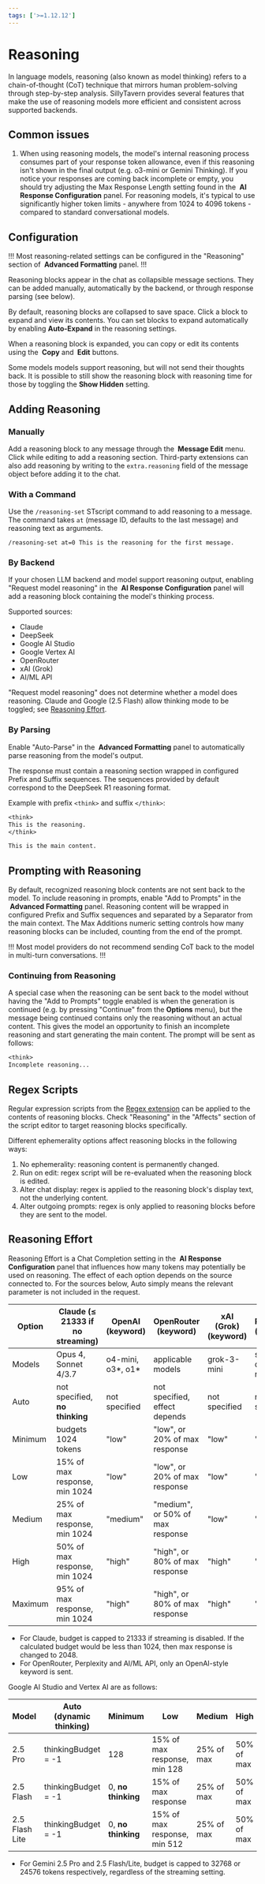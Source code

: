 ```yaml
---
tags: ['>=1.12.12']
---
```


# Reasoning

In language models, reasoning (also known as model thinking) refers to a chain-of-thought (CoT) technique that mirrors human problem-solving through step-by-step analysis. SillyTavern provides several features that make the use of reasoning models more efficient and consistent across supported backends.

## Common issues

1. When using reasoning models, the model's internal reasoning process consumes part of your response token allowance, even if this reasoning isn't shown in the final output (e.g. o3-mini or Gemini Thinking). If you notice your responses are coming back incomplete or empty, you should try adjusting the Max Response Length setting found in the **<i class="fa-solid fa-sliders"></i> AI Response Configuration** panel. For reasoning models, it's typical to use significantly higher token limits - anywhere from 1024 to 4096 tokens - compared to standard conversational models.

## Configuration

!!!
Most reasoning-related settings can be configured in the "Reasoning" section of **<i class="fa-solid fa-font"></i> Advanced Formatting** panel.
!!!

Reasoning blocks appear in the chat as collapsible message sections. They can be added manually, automatically by the backend, or through response parsing (see below).

By default, reasoning blocks are collapsed to save space. Click a block to expand and view its contents. You can set blocks to expand automatically by enabling **Auto-Expand** in the reasoning settings.

When a reasoning block is expanded, you can copy or edit its contents using the **<i class="fa-solid fa-copy"></i> Copy** and **<i class="fa-solid fa-pencil"></i> Edit** buttons.

Some models models support reasoning, but will not send their thoughts back. It is possible to still show the reasoning block with reasoning time for those by toggling the **Show Hidden** setting.

## Adding Reasoning

### Manually

Add a reasoning block to any message through the **<i class="fa-solid fa-pencil"></i> Message Edit** menu. Click **<i class="fa-solid fa-lightbulb"></i>** while editing to add a reasoning section. Third-party extensions can also add reasoning by writing to the `extra.reasoning` field of the message object before adding it to the chat.

### With a Command

Use the `/reasoning-set` STscript command to add reasoning to a message. The command takes `at` (message ID, defaults to the last message) and reasoning text as arguments.

```stscript
/reasoning-set at=0 This is the reasoning for the first message.
```

### By Backend

If your chosen LLM backend and model support reasoning output, enabling "Request model reasoning" in the **<i class="fa-solid fa-sliders"></i> AI Response Configuration** panel will add a reasoning block containing the model's thinking process.

Supported sources:

- Claude
- DeepSeek
- Google AI Studio
- Google Vertex AI
- OpenRouter
- xAI (Grok)
- AI/ML API

"Request model reasoning" does not determine whether a model does reasoning. Claude and Google (2.5 Flash) allow thinking mode to be toggled; see [Reasoning Effort](#reasoning-effort).

### By Parsing

Enable "Auto-Parse" in the **<i class="fa-solid fa-font"></i> Advanced Formatting** panel to automatically parse reasoning from the model's output.

The response must contain a reasoning section wrapped in configured Prefix and Suffix sequences. The sequences provided by default correspond to the DeepSeek R1 reasoning format.

Example with prefix `<think>` and suffix `</think>`:

```txt
<think>
This is the reasoning.
</think>

This is the main content.
```

## Prompting with Reasoning

By default, recognized reasoning block contents are not sent back to the model. To include reasoning in prompts, enable "Add to Prompts" in the **<i class="fa-solid fa-font"></i> Advanced Formatting** panel. Reasoning content will be wrapped in configured Prefix and Suffix sequences and separated by a Separator from the main context. The Max Additions numeric setting controls how many reasoning blocks can be included, counting from the end of the prompt.

!!!
Most model providers do not recommend sending CoT back to the model in multi-turn conversations.
!!!

### Continuing from Reasoning

A special case when the reasoning can be sent back to the model without having the "Add to Prompts" toggle enabled is when the generation is continued (e.g. by pressing "Continue" from the **<i class="fa-solid fa-bars"></i> Options** menu), but the message being continued contains only the reasoning without an actual content. This gives the model an opportunity to finish an incomplete reasoning and start generating the main content. The prompt will be sent as follows:

```txt
<think>
Incomplete reasoning...
```

## Regex Scripts

Regular expression scripts from the [Regex extension](/extensions/Regex.md) can be applied to the contents of reasoning blocks. Check "Reasoning" in the "Affects" section of the script editor to target reasoning blocks specifically.

Different ephemerality options affect reasoning blocks in the following ways:

1. No ephemerality: reasoning content is permanently changed.
2. Run on edit: regex script will be re-evaluated when the reasoning block is edited.
3. Alter chat display: regex is applied to the reasoning block's display text, not the underlying content.
4. Alter outgoing prompts: regex is only applied to reasoning blocks before they are sent to the model.

## Reasoning Effort

Reasoning Effort is a Chat Completion setting in the **<i class="fa-solid fa-sliders"></i> AI Response Configuration** panel that influences how many tokens may potentially be used on reasoning. The effect of each option depends on the source connected to. For the sources below, Auto simply means the relevant parameter is not included in the request.

| Option  | Claude (≤ 21333 if no streaming) | OpenAI (keyword)     | OpenRouter (keyword)             | xAI (Grok) (keyword) | Perplexity (keyword) |
| ------- | -------------------------------- | -------------------- | -------------------------------- | -------------------- | -------------------- |
| Models  | Opus 4, Sonnet 4/3.7             | o4-mini, o3\*, o1\*  | applicable models                | grok-3-mini          | sonar-deep-research  |
| Auto    | not specified, **no thinking**   | not specified        | not specified, effect depends    | not specified        | not specified        |
| Minimum | budgets 1024 tokens              | "low"                | "low", or 20% of max response    | "low"                | "low"                |
| Low     | 15% of max response, min 1024    | "low"                | "low", or 20% of max response    | "low"                | "low"                |
| Medium  | 25% of max response, min 1024    | "medium"             | "medium", or 50% of max response | "low"                | "medium"             |
| High    | 50% of max response, min 1024    | "high"               | "high", or 80% of max response   | "high"               | "high"               |
| Maximum | 95% of max response, min 1024    | "high"               | "high", or 80% of max response   | "high"               | "high"               | 

- For Claude, budget is capped to 21333 if streaming is disabled. If the calculated budget would be less than 1024, then max response is changed to 2048.
- For OpenRouter, Perplexity and AI/ML API, only an OpenAI-style keyword is sent.

Google AI Studio and Vertex AI are as follows:

| Model          | Auto (dynamic thinking) | Minimum            | Low                          | Medium     | High       | Maximum               |
| -------------- | ----------------------- | ------------------ | ---------------------------- | ---------- | ---------- | --------------------- | 
| 2.5 Pro        | thinkingBudget = -1     | 128                | 15% of max response, min 128 | 25% of max | 50% of max | lower of max or 32768 |
| 2.5 Flash      | thinkingBudget = -1     | 0, **no thinking** | 15% of max response          | 25% of max | 50% of max | lower of max or 24576 |
| 2.5 Flash Lite | thinkingBudget = -1     | 0, **no thinking** | 15% of max response, min 512 | 25% of max | 50% of max | lower of max or 24576 |

- For Gemini 2.5 Pro and 2.5 Flash/Lite, budget is capped to 32768 or 24576 tokens respectively, regardless of the streaming setting.
